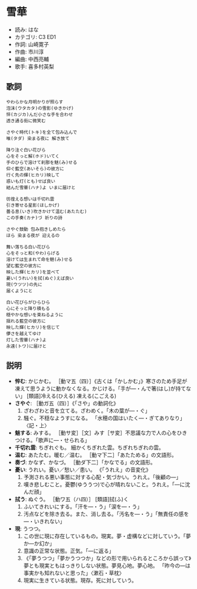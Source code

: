 雪華
=====

- 読み: はな
- カテゴリ: C3 ED1
- 作詞: 山崎寛子
- 作曲: 市川淳
- 編曲: 中西亮輔
- 歌手: 喜多村英梨


歌詞
-----

    やわらかな月明かりが照らす
    泡沫(ウタカタ)の雪影(ゆきかげ)
    悴(カジカ)んだ小さな手を合わせ
    透き通る街に微笑む

    さやぐ時代(トキ)を全て包み込んで
    唯(タダ) 染まる夜に 解き放て

    降り注ぐ白い花びら
    心をそっと解(ホド)いてく
    手のひらで溶けて刹那を魅(み)せる
    仰ぐ藍空(あいそら)の彼方に
    行く先の輝(ヒカリ)映して
    惑いも灯(とも)せば良い
    結んだ雪華(ハナ)よ いまに届けと

    彷徨える想いは千切れ雲
    引き寄せる星影(ほしかげ)
    曇る息(いき)吹きかけて温む(あたたむ)
    この手奏(カナ)づ 祈りの詩

    さやぐ鼓動 包み抱きしめたら
    ほら 染まる夜が 迎えるの

    舞い落ちる白い花びら
    心をそっと和(やわ)らげる
    溶けては生まれて命を魅(み)せる
    望む藍空の彼方に
    映した輝(ヒカリ)を並べて
    憂い(うれい)を拭(ぬぐ)えば良い
    現(ウツツ)の先に
    届くようにと

    白い花びらがひらひら
    心にそっと降り積もる
    穏やかな想いを束ねるように
    揺れる藍空の彼方に
    映した輝(ヒカリ)を信じて
    儚さを越えてゆけ
    灯した雪華(ハナ)よ
    永遠(トワ)に届けと


説明
-----

- **悴む**: かじかむ。 ［動マ五（四）］《古くは「かしかむ」》寒さのため手足が凍えて思うように動かなくなる。かじける。「手が―・んで箸(はし)が持てない」 [類語]冷える(ひえる) 凍える(こごえる) 
- **さやぐ**: ［動ガ五（四）］《「さや」の動詞化》
    1. ざわざわと音を立てる。ざわめく。「木の葉が―・ぐ」
    2. 騒ぐ。不穏なようすになる。 「水穂の国はいたく―・ぎてありなり」〈記・上〉
- **魅する**: みする。 ［動サ変］［文］みす［サ変］不思議な力で人の心をひきつける。「歌声に―・せられる」
- **千切れ雲**: ちぎれぐも。 細かくちぎれた雲。ちぎれちぎれの雲。
- **温む**: あたたむ。暖む／温む。 ［動マ下二］「あたためる」の文語形。
- **奏づ**: かなず、かなづ。 ［動ダ下二］「かなでる」の文語形。
- **憂い**: うれい。憂い／愁い／患い。 《「うれえ」の音変化》
    1. 予測される悪い事態に対する心配・気づかい。うれえ。「後顧の―」
    2. 嘆き悲しむこと。憂鬱(ゆううつ)で心が晴れないこと。うれえ。「―に沈んだ顔」
- **拭う**: ぬぐう。 ［動ワ五（ハ四）］ [類語]拭(ふ)く
    1. ふいてきれいにする。「汗を―・う」「涙を―・う」
    2. 汚点などを除き去る。また、消し去る。「汚名を―・う」「無責任の感を―・いきれない」
- **現**: うつつ。
    1. この世に現に存在しているもの。現実。夢・虚構などに対していう。「夢か―か幻か」
    2. 意識の正常な状態。正気。「―に返る」
    3. 《「夢うつつ」「夢かうつつか」などの形で用いられるところから誤って》夢とも現実ともはっきりしない状態。夢見心地。夢心地。 「昨今の―は事実かも知れないと思った」〈漱石・草枕〉
    4. 現実に生きている状態。現存。死に対していう。
